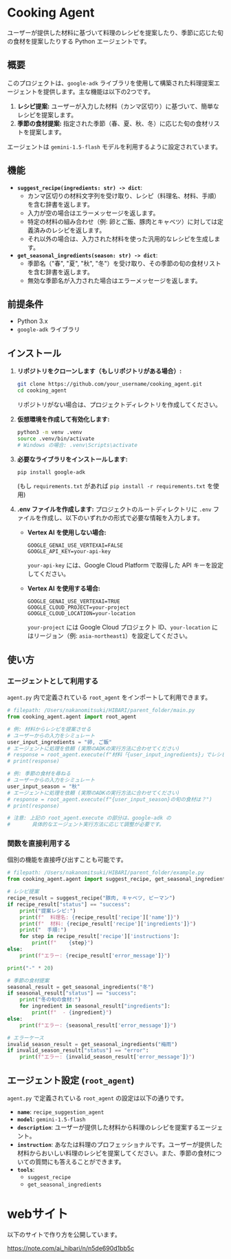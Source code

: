 # Cooking Agent

ユーザーが提供した材料に基づいて料理のレシピを提案したり、季節に応じた旬の食材を提案したりする Python エージェントです。

## 概要

このプロジェクトは、`google-adk` ライブラリを使用して構築された料理提案エージェントを提供します。主な機能は以下の2つです。

1.  **レシピ提案:** ユーザーが入力した材料（カンマ区切り）に基づいて、簡単なレシピを提案します。
2.  **季節の食材提案:** 指定された季節（春、夏、秋、冬）に応じた旬の食材リストを提案します。

エージェントは `gemini-1.5-flash` モデルを利用するように設定されています。

## 機能

*   **`suggest_recipe(ingredients: str) -> dict`**:
    *   カンマ区切りの材料文字列を受け取り、レシピ（料理名、材料、手順）を含む辞書を返します。
    *   入力が空の場合はエラーメッセージを返します。
    *   特定の材料の組み合わせ（例: 卵とご飯、豚肉とキャベツ）に対しては定義済みのレシピを返します。
    *   それ以外の場合は、入力された材料を使った汎用的なレシピを生成します。
*   **`get_seasonal_ingredients(season: str) -> dict`**:
    *   季節名（"春", "夏", "秋", "冬"）を受け取り、その季節の旬の食材リストを含む辞書を返します。
    *   無効な季節名が入力された場合はエラーメッセージを返します。

## 前提条件

*   Python 3.x
*   `google-adk` ライブラリ

## インストール

1.  **リポジトリをクローンします（もしリポジトリがある場合）:**
    ```bash
    git clone https://github.com/your_username/cooking_agent.git
    cd cooking_agent
    ```
    リポジトリがない場合は、プロジェクトディレクトリを作成してください。

2.  **仮想環境を作成して有効化します:**
    ```bash
    python3 -m venv .venv
    source .venv/bin/activate
    # Windows の場合: .venv\Scripts\activate
    ```

3.  **必要なライブラリをインストールします:**
    ```bash
    pip install google-adk
    ```
    (もし `requirements.txt` があれば `pip install -r requirements.txt` を使用)

4.  **.env ファイルを作成します:**
    プロジェクトのルートディレクトリに `.env` ファイルを作成し、以下のいずれかの形式で必要な情報を入力します。

    *   **Vertex AI を使用しない場合:**
        ```properties
        GOOGLE_GENAI_USE_VERTEXAI=FALSE
        GOOGLE_API_KEY=your-api-key
        ```
        `your-api-key` には、Google Cloud Platform で取得した API キーを設定してください。

    *   **Vertex AI を使用する場合:**
        ```properties
        GOOGLE_GENAI_USE_VERTEXAI=TRUE
        GOOGLE_CLOUD_PROJECT=your-project
        GOOGLE_CLOUD_LOCATION=your-location
        ```
        `your-project` には Google Cloud プロジェクト ID、`your-location` にはリージョン（例: `asia-northeast1`）を設定してください。

## 使い方

### エージェントとして利用する

`agent.py` 内で定義されている `root_agent` をインポートして利用できます。

```python
# filepath: /Users/nakanomitsuki/HIBARI/parent_folder/main.py
from cooking_agent.agent import root_agent

# 例: 材料からレシピを提案させる
# ユーザーからの入力をシミュレート
user_input_ingredients = "卵, ご飯"
# エージェントに処理を依頼 (実際のADKの実行方法に合わせてください)
# response = root_agent.execute(f"材料「{user_input_ingredients}」でレシピを教えて")
# print(response)

# 例: 季節の食材を尋ねる
# ユーザーからの入力をシミュレート
user_input_season = "秋"
# エージェントに処理を依頼 (実際のADKの実行方法に合わせてください)
# response = root_agent.execute(f"{user_input_season}の旬の食材は？")
# print(response)

# 注意: 上記の root_agent.execute の部分は、google-adk の
#       具体的なエージェント実行方法に応じて調整が必要です。
```

### 関数を直接利用する

個別の機能を直接呼び出すことも可能です。

```python
# filepath: /Users/nakanomitsuki/HIBARI/parent_folder/example.py
from cooking_agent.agent import suggest_recipe, get_seasonal_ingredients

# レシピ提案
recipe_result = suggest_recipe("豚肉, キャベツ, ピーマン")
if recipe_result["status"] == "success":
    print("提案レシピ:")
    print(f"  料理名: {recipe_result['recipe']['name']}")
    print(f"  材料: {recipe_result['recipe']['ingredients']}")
    print("  手順:")
    for step in recipe_result['recipe']['instructions']:
        print(f"    {step}")
else:
    print(f"エラー: {recipe_result['error_message']}")

print("-" * 20)

# 季節の食材提案
seasonal_result = get_seasonal_ingredients("冬")
if seasonal_result["status"] == "success":
    print("冬の旬の食材:")
    for ingredient in seasonal_result["ingredients"]:
        print(f"  - {ingredient}")
else:
    print(f"エラー: {seasonal_result['error_message']}")

# エラーケース
invalid_season_result = get_seasonal_ingredients("梅雨")
if invalid_season_result["status"] == "error":
    print(f"エラー: {invalid_season_result['error_message']}")

```

## エージェント設定 (`root_agent`)

`agent.py` で定義されている `root_agent` の設定は以下の通りです。

*   **`name`**: `recipe_suggestion_agent`
*   **`model`**: `gemini-1.5-flash`
*   **`description`**: ユーザーが提供した材料から料理のレシピを提案するエージェント。
*   **`instruction`**: あなたは料理のプロフェッショナルです。ユーザーが提供した材料からおいしい料理のレシピを提案してください。また、季節の食材についての質問にも答えることができます。
*   **`tools`**:
    *   `suggest_recipe`
    *   `get_seasonal_ingredients`

# webサイト

以下のサイトで作り方を公開しています。

https://note.com/ai_hibari/n/n5de690d1bb5c
